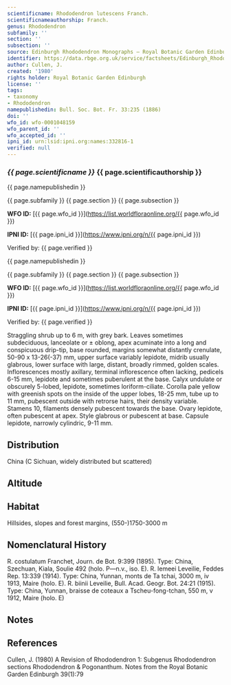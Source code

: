 ```yaml
---
scientificname: Rhododendron lutescens Franch.
scientificnameauthorship: Franch.
genus: Rhododendron
subfamily: ''
section: ''
subsection: ''
source: Edinburgh Rhododendron Monographs – Royal Botanic Garden Edinburgh
identifier: https://data.rbge.org.uk/service/factsheets/Edinburgh_Rhododendron_Monographs.xhtml
author: Cullen, J.
created: '1980'
rights holder: Royal Botanic Garden Edinburgh
license: ''
tags:
- taxonomy
- Rhododendron
namepublishedin: Bull. Soc. Bot. Fr. 33:235 (1886)
doi: ''
wfo_id: wfo-0001048159
wfo_parent_id: ''
wfo_accepted_id: ''
ipni_id: urn:lsid:ipni.org:names:332816-1
verified: null
---
```

### _{{ page.scientificname }}_ {{ page.scientificauthorship }}
 {{ page.namepublishedin }}

{{ page.subfamily }} {{ page.section }} {{ page.subsection }}

**WFO ID:** [{{ page.wfo_id }}](https://list.worldfloraonline.org/{{ page.wfo_id }})

**IPNI ID:** [{{ page.ipni_id }}](https://www.ipni.org/n/{{ page.ipni_id }})

Verified by: {{ page.verified }}

 {{ page.namepublishedin }}

{{ page.subfamily }} {{ page.section }} {{ page.subsection }}

**WFO ID:** [{{ page.wfo_id }}](https://list.worldfloraonline.org/{{ page.wfo_id }})

**IPNI ID:** [{{ page.ipni_id }}](https://www.ipni.org/n/{{ page.ipni_id }})

Verified by: {{ page.verified }}



Straggling shrub up to 6 m, with grey bark. Leaves sometimes subdeciduous, lanceolate or ± oblong, apex acuminate into a long and conspicuous drip-tip, base rounded, margins somewhat distantly crenulate, 50-90 x 13-26(-37) mm, upper surface variably lepidote, midrib usually glabrous, lower surface with large, distant, broadly rimmed, golden scales. Inflorescences mostly axillary, terminal inflorescence often lacking, pedicels 6-15 mm, lepidote and sometimes puberulent at the base. Calyx undulate or obscurely 5-lobed, lepidote, sometimes loriform-ciliate. Corolla pale yellow with greenish spots on the inside of the upper lobes, 18-25 mm, tube up to 11 mm, pubescent outside with retrorse hairs, their density variable. Stamens 10, filaments densely pubescent towards the base. Ovary lepidote, often pubescent at apex. Style glabrous or pubescent at base. Capsule lepidote, narrowly cylindric, 9-11 mm.

## Distribution
China (C Sichuan, widely distributed but scattered)

## Altitude


## Habitat
Hillsides, slopes and forest margins, (550-)1750-3000 m

## Nomenclatural History
R. costulatum Franchet, Journ. de Bot. 9:399 (1895). Type: China, Szechuan, Kiala, Soulie 492 (holo. P—n.v., iso. E). R. lemeei Leveilie, Feddes Rep. 13:339 (1914). Type: China, Yunnan, monts de Ta tchai, 3000 m, iv 1913, Maire (holo. E). R. biinii Leveilie, Bull. Acad. Geogr. Bot. 24:21 (1915). Type: China, Yunnan, braisse de coteaux a Tscheu-fong-tchan, 550 m, v 1912, Maire (holo. E)
                       
## Notes


## References

Cullen, J. (1980) A Revision of Rhododendron 1: Subgenus Rhododendron sections Rhododendron & Pogonanthum. Notes from the Royal Botanic Garden Edinburgh 39(1):79
